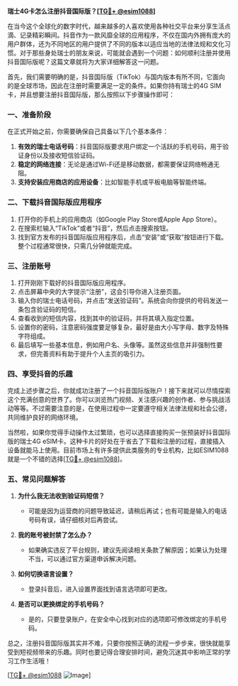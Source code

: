 **瑞士4G卡怎么注册抖音国际版？[[TG💪+ @esim1088](https://t.me/s/esim1088)]**

在当今这个全球化的数字时代，越来越多的人喜欢使用各种社交平台来分享生活点滴、记录精彩瞬间。抖音作为一款风靡全球的应用程序，不仅在国内外拥有庞大的用户群体，还为不同地区的用户提供了不同的版本以适应当地的法律法规和文化习惯。对于那些身处瑞士的朋友来说，可能就会遇到一个问题：如何顺利注册并使用抖音国际版呢？这篇文章就将为大家详细解答这一问题。

首先，我们需要明确的是，抖音国际版（TikTok）与国内版本有所不同，它面向的是全球市场，因此在注册时需要满足一定的条件。如果你持有瑞士的4G SIM卡，并且想要注册抖音国际版，那么按照以下步骤操作即可：

### 一、准备阶段

在正式开始之前，你需要确保自己具备以下几个基本条件：
1. **有效的瑞士电话号码**：抖音国际版要求用户绑定一个活跃的手机号码，用于验证身份以及接收短信验证码。
2. **稳定的网络连接**：无论是通过Wi-Fi还是移动数据，都需要保证网络畅通无阻。
3. **支持安装应用商店的应用设备**：比如智能手机或平板电脑等智能终端。

### 二、下载抖音国际版应用程序

1. 打开你的手机上的应用商店（如Google Play Store或Apple App Store）。
2. 在搜索栏输入“TikTok”或者“抖音”，然后点击搜索按钮。
3. 找到官方发布的抖音国际版应用程序后，点击“安装”或“获取”按钮进行下载。整个过程通常很快，只需几分钟就能完成。

### 三、注册账号

1. 打开刚刚下载好的抖音国际版应用程序。
2. 点击屏幕中央的大字提示“注册”，这会引导你进入注册页面。
3. 输入你的瑞士电话号码，并点击“发送验证码”。系统会向你提供的号码发送一条包含验证码的短信。
4. 查看收到的短信内容，找到其中的验证码，并将其填入指定位置。
5. 设置你的密码，注意密码强度要足够复杂，最好是由大小写字母、数字及特殊字符组成。
6. 最后填写一些基本信息，例如用户名、头像等。虽然这些信息并非强制性要求，但完善资料有助于提升个人主页的吸引力。

### 四、享受抖音的乐趣

完成上述步骤之后，你就成功注册了一个抖音国际版账户！接下来就可以尽情探索这个充满创意的世界了。你可以浏览热门视频、关注感兴趣的创作者、参与挑战活动等等。不过需要注意的是，在使用过程中一定要遵守相关法律法规和社会公德，共同维护良好的网络环境。

当然啦，如果你觉得手动操作太过繁琐，也可以选择直接购买一张预装好抖音国际版的瑞士4G eSIM卡。这种卡片的好处在于省去了下载和注册的过程，直接插入设备就能马上使用。目前市场上有许多提供此类服务的专业机构，比如ESIM1088就是一个不错的选择[[TG💪+ @esim1088](https://t.me/s/esim1088)]。

### 五、常见问题解答

1. **为什么我无法收到验证码短信？**
   - 可能是因为运营商的问题导致延迟，请稍后再试；也有可能是输入的电话号码有误，请仔细核对后再尝试。
   
2. **我的账号被封禁了怎么办？**
   - 如果确实违反了平台规则，建议先阅读相关条款了解原因；如果认为处理不当，可以通过官方渠道申诉解决问题。

3. **如何切换语言设置？**
   - 登录抖音后，进入设置界面找到语言选项即可更改。

4. **是否可以更换绑定的手机号码？**
   - 是的，只要登录账户，在安全中心找到对应的选项即可修改绑定的手机号码。

总之，注册抖音国际版其实并不难，只要你按照正确的流程一步步来，很快就能享受到短视频带来的乐趣。同时也要记得合理安排时间，避免沉迷其中影响正常的学习工作生活哦！

[[TG💪+ @esim1088](https://t.me/s/esim1088) ![Image](https://i.postimg.cc/4NQfJmqS/Snipaste-2025-05-13-00-14-12.png)]